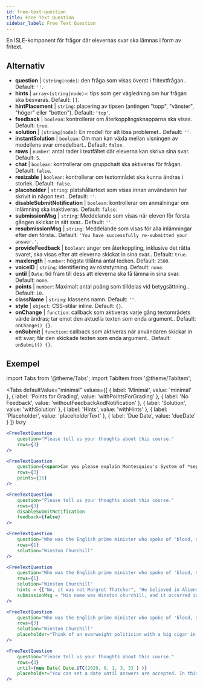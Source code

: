 ```yaml
---
id: free-text-question 
title: Free Text Question
sidebar_label: Free Text Question
---
```


En ISLE-komponent för frågor där elevernas svar ska lämnas i form av fritext.

## Alternativ

* __question__ | `(string|node)`: den fråga som visas överst i fritextfrågan.. Default: `''`.
* __hints__ | `array<(string|node)>`: tips som ger vägledning om hur frågan ska besvaras. Default: `[]`.
* __hintPlacement__ | `string`: placering av tipsen (antingen "topp", "vänster", "höger" eller "botten"). Default: `'top'`.
* __feedback__ | `boolean`: kontrollerar om återkopplingsknapparna ska visas. Default: `true`.
* __solution__ | `(string|node)`: En modell för att lösa problemet.. Default: `''`.
* __instantSolution__ | `boolean`: Om man kan växla mellan visningen av modellens svar omedelbart.. Default: `false`.
* __rows__ | `number`: antal rader i textfältet där eleverna kan skriva sina svar. Default: `5`.
* __chat__ | `boolean`: kontrollerar om gruppchatt ska aktiveras för frågan. Default: `false`.
* __resizable__ | `boolean`: kontrollerar om textområdet ska kunna ändras i storlek. Default: `false`.
* __placeholder__ | `string`: platshållartext som visas innan användaren har skrivit in någon text.. Default: `''`.
* __disableSubmitNotification__ | `boolean`: kontrollerar om anmälningar om inlämning ska inaktiveras. Default: `false`.
* __submissionMsg__ | `string`: Meddelande som visas när eleven för första gången skickar in sitt svar.. Default: `''`.
* __resubmissionMsg__ | `string`: Meddelande som visas för alla inlämningar efter den första.. Default: `'You have successfully re-submitted your answer.'`.
* __provideFeedback__ | `boolean`: anger om återkoppling, inklusive det rätta svaret, ska visas efter att eleverna skickat in sina svar.. Default: `true`.
* __maxlength__ | `number`: högsta tillåtna antal tecken. Default: `2500`.
* __voiceID__ | `string`: identifiering av röststyrning. Default: `none`.
* __until__ | `Date`: tid fram till dess att eleverna ska få lämna in sina svar. Default: `none`.
* __points__ | `number`: Maximalt antal poäng som tilldelas vid betygsättning.. Default: `10`.
* __className__ | `string`: klassens namn. Default: `''`.
* __style__ | `object`: CSS-stilar inline. Default: `{}`.
* __onChange__ | `function`: callback som aktiveras varje gång textområdets värde ändras; tar emot den aktuella texten som enda argument.. Default: `onChange() {}`.
* __onSubmit__ | `function`: callback som aktiveras när användaren skickar in ett svar; får den skickade texten som enda argument.. Default: `onSubmit() {}`.


## Exempel

import Tabs from '@theme/Tabs';
import TabItem from '@theme/TabItem';

<Tabs
    defaultValue="minimal"
    values={[
        { label: 'Minimal', value: 'minimal' },
        { label: 'Points for Grading', value: 'withPointsForGrading' },
        { label: 'No Feedback', value: 'withoutFeedbackAndNotification' },
        { label: 'Solution', value: 'withSolution' },
        { label: 'Hints', value: 'withHints' },
        { label: 'Placeholder', value: 'placeholderText' },
        { label: 'Due Date', value: 'dueDate' }
    ]}
    lazy
>

<TabItem value="minimal" >

```jsx live
<FreeTextQuestion 
    question="Please tell us your thoughts about this course." 
    rows={3} 
/>
```
</TabItem>

<TabItem value="withPointsForGrading" >

```jsx live
<FreeTextQuestion 
    question={<span>Can you please explain Montesquieu's System of *separation of powers*?</span>} 
    rows={3} 
    points={15}
/>
```

</TabItem>

<TabItem value="withoutFeedbackAndNotification" >

```jsx live
<FreeTextQuestion 
    question="Please tell us your thoughts about this course." 
    rows={3}
    disableSubmitNotification 
    feedback={false}
/>
```

</TabItem>

<TabItem value="withSolution" > 

```jsx live
<FreeTextQuestion 
    question="Who was the English prime minister who spoke of 'blood, sweat and tears'?" 
    rows={1} 
    solution="Winston Churchill" 
/>
```

</TabItem>

<TabItem value="withHints" >

```jsx live
<FreeTextQuestion 
    question="Who was the English prime minister who spoke of 'blood, sweat and tears'?" 
    rows={1} 
    solution="Winston Churchill" 
    hints = {["No, it was not Margret Thatcher", "He believed in Aliens by the way", "His first name was Winston - like the guy in 1984"]}
    submissionMsg = "His name was Winston churchill, and it occurred in a speech given by him to the House of Commons of the Parliament of the United Kingdom on 13 May 1940. The speech is sometimes known by that name"
/>
```

</TabItem>

<TabItem value="placeholderText" >

```jsx live
<FreeTextQuestion 
    question="Who was the English prime minister who spoke of 'blood, sweat and tears'?" 
    rows={3} 
    solution="Winston Churchill" 
    placeholder="Think of an overweight politician with a big cigar in his mouth."
/>
```

</TabItem>

<TabItem value="dueDate" >

```jsx live
<FreeTextQuestion 
    question="Please tell us your thoughts about this course." 
    rows={3} 
    until={new Date( Date.UTC(2029, 0, 1, 3, 33 ) )}
    placeholder="You can set a date until answers are accepted. In this case it is 2020, 1st of January, 3:30 am UTC time."
/>
```

</TabItem>

</Tabs>
